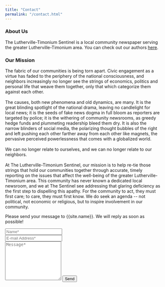 ```yaml
---
title: "Contact"
permalink: "/contact.html"
---
```


<h3>About Us</h3>
<div class="about-us">
The Lutherville-Timonium Sentinel is a local community newspaper serving the greater Lutherville-Timonium area. You can check out our authors <a href="/authors-list.html">here</a>.
</div>
<h3>Our Mission</h3>
<div class="mission">
The fabric of our communities is being torn apart. Civic engagement as a virtue has faded to the periphery of the national consciousness, and neighbors increasingly no longer see the strings of economics, politics and personal life that weave them together, only that which categorize them against each other. <br />
<br />
The causes, both new phenomena and old dynamics, are many. It is the great blinding spotlight of the national drama, leaving no candlelight for local news; it is the seeds of fake news dogma in full bloom as reporters are targeted by police; it is the withering of community newsrooms, as greedy hedge funds and plummeting readership bleed them dry. It is also the narrow blinders of social media, the polarizing thought bubbles of the right and left pushing each other farther away from each other like magnets, the pervasive perceived powerlessness that comes with a globalized world. <br />
<br />
We can no longer relate to ourselves, and we can no longer relate to our neighbors. <br />
<br />
At The Lutherville-Timonium Sentinel, our mission is to help re-tie those strings that hold our communities together through accurate, timely reporting on the issues that affect the well-being of the greater Lutherville-Timonium area. This community has never known a dedicated local newsroom, and we at The Sentinel see addressing that glaring deficiency as the first step to dispelling this apathy. For the community to act, they must first care; to care, they must first know. We do seek an agenda -- not political, not economic or religious, but to inspire involvement in our community. <br />

</div>
  

<form action="https://formspree.io/{{site.email}}" method="POST">    
<p class="mb-4">Please send your message to {{site.name}}. We will reply as soon as possible!</p>
<div class="form-group row">
<div class="col-md-6">
<input class="form-control" type="text" name="name" placeholder="Name*" required>
</div>
<div class="col-md-6">
<input class="form-control" type="email" name="_replyto" placeholder="E-mail Address*" required>
</div>
</div>
<textarea rows="8" class="form-control mb-3" name="message" placeholder="Message*" required></textarea>    
<input class="btn btn-success" type="submit" value="Send">
</form>

